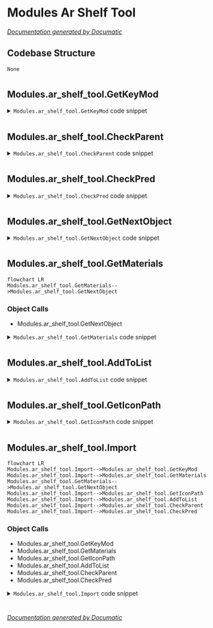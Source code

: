 # Modules Ar Shelf Tool

[_Documentation generated by Documatic_](https://www.documatic.com)

<!---Documatic-section-Codebase Structure-start--->
## Codebase Structure

<!---Documatic-block-system_architecture-start--->
```mermaid
None
```
<!---Documatic-block-system_architecture-end--->

# #
<!---Documatic-section-Codebase Structure-end--->

<!---Documatic-section-Modules.ar_shelf_tool.GetKeyMod-start--->
## Modules.ar_shelf_tool.GetKeyMod

<!---Documatic-section-GetKeyMod-start--->
<!---Documatic-block-Modules.ar_shelf_tool.GetKeyMod-start--->
<details>
	<summary><code>Modules.ar_shelf_tool.GetKeyMod</code> code snippet</summary>

```python
def GetKeyMod():
    bc = c4d.BaseContainer()
    keyMod = 'None'
    if c4d.gui.GetInputState(c4d.BFM_INPUT_KEYBOARD, c4d.BFM_INPUT_CHANNEL, bc):
        if bc[c4d.BFM_INPUT_QUALIFIER] & c4d.QSHIFT:
            if bc[c4d.BFM_INPUT_QUALIFIER] & c4d.QCTRL:
                if bc[c4d.BFM_INPUT_QUALIFIER] & c4d.QALT:
                    keyMod = 'Alt+Ctrl+Shift'
                else:
                    keyMod = 'Ctrl+Shift'
            elif bc[c4d.BFM_INPUT_QUALIFIER] & c4d.QALT:
                keyMod = 'Alt+Shift'
            else:
                keyMod = 'Shift'
        elif bc[c4d.BFM_INPUT_QUALIFIER] & c4d.QCTRL:
            if bc[c4d.BFM_INPUT_QUALIFIER] & c4d.QALT:
                keyMod = 'Alt+Ctrl'
            else:
                keyMod = 'Ctrl'
        elif bc[c4d.BFM_INPUT_QUALIFIER] & c4d.QALT:
            keyMod = 'Alt'
        else:
            keyMod = 'None'
        return keyMod
```
</details>
<!---Documatic-block-Modules.ar_shelf_tool.GetKeyMod-end--->
<!---Documatic-section-GetKeyMod-end--->

# #
<!---Documatic-section-Modules.ar_shelf_tool.GetKeyMod-end--->

<!---Documatic-section-Modules.ar_shelf_tool.CheckParent-start--->
## Modules.ar_shelf_tool.CheckParent

<!---Documatic-section-CheckParent-start--->
<!---Documatic-block-Modules.ar_shelf_tool.CheckParent-start--->
<details>
	<summary><code>Modules.ar_shelf_tool.CheckParent</code> code snippet</summary>

```python
def CheckParent(op):
    if op.GetUp() != None:
        return op.GetUp()
    else:
        return None
```
</details>
<!---Documatic-block-Modules.ar_shelf_tool.CheckParent-end--->
<!---Documatic-section-CheckParent-end--->

# #
<!---Documatic-section-Modules.ar_shelf_tool.CheckParent-end--->

<!---Documatic-section-Modules.ar_shelf_tool.CheckPred-start--->
## Modules.ar_shelf_tool.CheckPred

<!---Documatic-section-CheckPred-start--->
<!---Documatic-block-Modules.ar_shelf_tool.CheckPred-start--->
<details>
	<summary><code>Modules.ar_shelf_tool.CheckPred</code> code snippet</summary>

```python
def CheckPred(op):
    if op.GetPred() != None:
        return op.GetPred()
    else:
        return None
```
</details>
<!---Documatic-block-Modules.ar_shelf_tool.CheckPred-end--->
<!---Documatic-section-CheckPred-end--->

# #
<!---Documatic-section-Modules.ar_shelf_tool.CheckPred-end--->

<!---Documatic-section-Modules.ar_shelf_tool.GetNextObject-start--->
## Modules.ar_shelf_tool.GetNextObject

<!---Documatic-section-GetNextObject-start--->
<!---Documatic-block-Modules.ar_shelf_tool.GetNextObject-start--->
<details>
	<summary><code>Modules.ar_shelf_tool.GetNextObject</code> code snippet</summary>

```python
def GetNextObject(op):
    if op == None:
        return None
    if op.GetDown():
        return op.GetDown()
    while not op.GetNext() and op.GetUp():
        op = op.GetUp()
    return op.GetNext()
```
</details>
<!---Documatic-block-Modules.ar_shelf_tool.GetNextObject-end--->
<!---Documatic-section-GetNextObject-end--->

# #
<!---Documatic-section-Modules.ar_shelf_tool.GetNextObject-end--->

<!---Documatic-section-Modules.ar_shelf_tool.GetMaterials-start--->
## Modules.ar_shelf_tool.GetMaterials

<!---Documatic-section-GetMaterials-start--->
```mermaid
flowchart LR
Modules.ar_shelf_tool.GetMaterials-->Modules.ar_shelf_tool.GetNextObject
```

### Object Calls

* Modules.ar_shelf_tool.GetNextObject

<!---Documatic-block-Modules.ar_shelf_tool.GetMaterials-start--->
<details>
	<summary><code>Modules.ar_shelf_tool.GetMaterials</code> code snippet</summary>

```python
def GetMaterials(op):
    texTags = []
    materials = []
    if op is None:
        return
    while op:
        tags = op.GetTags()
        for tag in tags:
            if tag.GetType() == 5616:
                mat = tag[c4d.TEXTURETAG_MATERIAL]
                if mat != None:
                    texTags.append(tag)
                    materials.append(mat)
        op = GetNextObject(op)
    return (texTags, materials)
```
</details>
<!---Documatic-block-Modules.ar_shelf_tool.GetMaterials-end--->
<!---Documatic-section-GetMaterials-end--->

# #
<!---Documatic-section-Modules.ar_shelf_tool.GetMaterials-end--->

<!---Documatic-section-Modules.ar_shelf_tool.AddToList-start--->
## Modules.ar_shelf_tool.AddToList

<!---Documatic-section-AddToList-start--->
<!---Documatic-block-Modules.ar_shelf_tool.AddToList-start--->
<details>
	<summary><code>Modules.ar_shelf_tool.AddToList</code> code snippet</summary>

```python
def AddToList(asset, target):
    global generators
    global deformers
    global forces
    global effectors
    global fields
    if asset.GetType() in effectors:
        if target.GetType() in generators:
            if target.GetType() in [1018544, 1018791, 1018545, 1018957, 1019358, 1019222]:
                effectorsList = target[c4d.ID_MG_MOTIONGENERATOR_EFFECTORLIST]
                effectorsList.InsertObject(asset, 1)
                target[c4d.ID_MG_MOTIONGENERATOR_EFFECTORLIST] = effectorsList
            elif target.GetType() == 440000054:
                effectorsList = target[c4d.MGMOSPLINEOBJECT_EFFECTORLIST]
                effectorsList.InsertObject(asset, 1)
                target[c4d.MGMOSPLINEOBJECT_EFFECTORLIST] = effectorsList
            elif target.GetType() == 1036557:
                effectorsList = target[c4d.ID_MG_VF_MOTIONGENERATOR_EFFECTORLIST]
                effectorsList.InsertObject(asset, 1)
                target[c4d.ID_MG_VF_MOTIONGENERATOR_EFFECTORLIST] = effectorsList
            elif target.GetType() == 1019268:
                effectorsList = target[c4d.MGTEXTOBJECT_EFFECTORLIST_CHAR]
                effectorsList.InsertObject(asset, 1)
                target[c4d.MGTEXTOBJECT_EFFECTORLIST_CHAR] = effectorsList
            else:
                pass
    elif asset.GetType() in fields:
        if target.GetType() in effectors or target.GetType() in deformers:
            fieldLayer = c4d.modules.mograph.FieldLayer(c4d.FLfield)
            fieldLayer.SetLinkedObject(asset)
            fieldLayer.SetBlendingMode(c4d.ID_FIELDLAYER_BLENDINGMODE_LIGHTEN)
            fieldList = target[c4d.FIELDS]
            fieldList.InsertLayer(fieldLayer)
            target[c4d.FIELDS] = fieldList
        elif target.GetType() in forces:
            if target.GetType() == 1041451:
                fieldLayer = c4d.modules.mograph.FieldLayer(c4d.FLfield)
                fieldLayer.SetLinkedObject(asset)
                fieldLayer.SetBlendingMode(c4d.ID_FIELDLAYER_BLENDINGMODE_LIGHTEN)
                fieldList = target[c4d.ID_FIELDFORCE_FIELDLIST]
                fieldList.InsertLayer(fieldLayer)
                target[c4d.FIELDS] = fieldList
            else:
                fieldLayer = c4d.modules.mograph.FieldLayer(c4d.FLfield)
                fieldLayer.SetLinkedObject(asset)
                fieldLayer.SetBlendingMode(c4d.ID_FIELDLAYER_BLENDINGMODE_LIGHTEN)
                fieldList = target[c4d.FIELDS]
                fieldList.InsertLayer(fieldLayer)
                target[c4d.FIELDS] = fieldList
    return
```
</details>
<!---Documatic-block-Modules.ar_shelf_tool.AddToList-end--->
<!---Documatic-section-AddToList-end--->

# #
<!---Documatic-section-Modules.ar_shelf_tool.AddToList-end--->

<!---Documatic-section-Modules.ar_shelf_tool.GetIconPath-start--->
## Modules.ar_shelf_tool.GetIconPath

<!---Documatic-section-GetIconPath-start--->
<!---Documatic-block-Modules.ar_shelf_tool.GetIconPath-start--->
<details>
	<summary><code>Modules.ar_shelf_tool.GetIconPath</code> code snippet</summary>

```python
def GetIconPath(scriptPath):
    iconPath = scriptPath.rsplit('.', 1)[0] + '.tif'
    return iconPath
```
</details>
<!---Documatic-block-Modules.ar_shelf_tool.GetIconPath-end--->
<!---Documatic-section-GetIconPath-end--->

# #
<!---Documatic-section-Modules.ar_shelf_tool.GetIconPath-end--->

<!---Documatic-section-Modules.ar_shelf_tool.Import-start--->
## Modules.ar_shelf_tool.Import

<!---Documatic-section-Import-start--->
```mermaid
flowchart LR
Modules.ar_shelf_tool.Import-->Modules.ar_shelf_tool.GetKeyMod
Modules.ar_shelf_tool.Import-->Modules.ar_shelf_tool.GetMaterials
Modules.ar_shelf_tool.GetMaterials-->Modules.ar_shelf_tool.GetNextObject
Modules.ar_shelf_tool.Import-->Modules.ar_shelf_tool.GetIconPath
Modules.ar_shelf_tool.Import-->Modules.ar_shelf_tool.AddToList
Modules.ar_shelf_tool.Import-->Modules.ar_shelf_tool.CheckParent
Modules.ar_shelf_tool.Import-->Modules.ar_shelf_tool.CheckPred
```

### Object Calls

* Modules.ar_shelf_tool.GetKeyMod
* Modules.ar_shelf_tool.GetMaterials
* Modules.ar_shelf_tool.GetIconPath
* Modules.ar_shelf_tool.AddToList
* Modules.ar_shelf_tool.CheckParent
* Modules.ar_shelf_tool.CheckPred

<!---Documatic-block-Modules.ar_shelf_tool.Import-start--->
<details>
	<summary><code>Modules.ar_shelf_tool.Import</code> code snippet</summary>

```python
def Import(path=None, icon=None, color=None, matsOnly=False):
    if path == None:
        print('No path found!')
        return False
    doc = documents.GetActiveDocument()
    doc.StartUndo()
    keyMod = GetKeyMod()
    selection = doc.GetActiveObjects(c4d.GETACTIVEOBJECTFLAGS_NONE)
    tempDoc = documents.BaseDocument()
    flags = c4d.SCENEFILTER_OBJECTS | c4d.SCENEFILTER_MATERIALS | c4d.SCENEFILTER_MERGESCENE
    c4d.documents.MergeDocument(tempDoc, path, flags)
    asset = tempDoc.GetFirstObject()
    (texTags, materials) = GetMaterials(asset)
    if icon != None:
        icon = GetIconPath(icon)
        asset[c4d.ID_BASELIST_ICON_FILE] = icon
    if color != None:
        asset[c4d.ID_BASELIST_ICON_COLORIZE_MODE] = 1
        asset[c4d.ID_BASELIST_ICON_COLOR] = color
    for m in materials:
        doc.InsertMaterial(m, checknames=True)
        doc.AddUndo(c4d.UNDOTYPE_NEWOBJ, m)
    if not matsOnly:
        if len(selection) != 0:
            if keyMod != 'None':
                for s in selection:
                    clone = asset.GetClone()
                    if keyMod == 'Shift':
                        doc.AddUndo(c4d.UNDOTYPE_BITS, s)
                        if s.GetNBit(c4d.NBIT_OM1_FOLD) == False:
                            s.ChangeNBit(c4d.NBIT_OM1_FOLD, c4d.NBITCONTROL_TOGGLE)
                        doc.InsertObject(clone, parent=s, checknames=True)
                        doc.AddUndo(c4d.UNDOTYPE_NEWOBJ, clone)
                    elif keyMod == 'Alt':
                        doc.AddUndo(c4d.UNDOTYPE_CHANGE, s)
                        mat = s.GetMg()
                        parent = CheckParent(s)
                        pred = CheckPred(s)
                        doc.InsertObject(clone, parent=parent, pred=pred, checknames=True)
                        clone.SetMg(mat)
                        s.InsertUnder(clone)
                        doc.AddUndo(c4d.UNDOTYPE_NEWOBJ, clone)
                        s.SetMg(mat)
                    elif keyMod == 'Ctrl':
                        doc.InsertObject(clone, pred=s, checknames=True)
                        clone.SetMg(s.GetMg())
                    doc.AddUndo(c4d.UNDOTYPE_NEWOBJ, clone)
                    AddToList(clone, s)
                asset.Remove()
            else:
                doc.InsertObject(asset, checknames=True)
                doc.AddUndo(c4d.UNDOTYPE_NEWOBJ, asset)
                for s in selection:
                    AddToList(asset, s)
        else:
            doc.InsertObject(asset, checknames=True)
            doc.AddUndo(c4d.UNDOTYPE_NEWOBJ, asset)
        for s in selection:
            s.DelBit(c4d.BIT_ACTIVE)
            doc.AddUndo(c4d.UNDOTYPE_BITS, s)
    documents.KillDocument(tempDoc)
    c4d.EventAdd()
    doc.EndUndo()
    return True
```
</details>
<!---Documatic-block-Modules.ar_shelf_tool.Import-end--->
<!---Documatic-section-Import-end--->

# #
<!---Documatic-section-Modules.ar_shelf_tool.Import-end--->

[_Documentation generated by Documatic_](https://www.documatic.com)